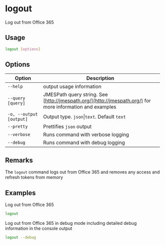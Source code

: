# logout

Log out from Office 365

## Usage

```sh
logout [options]
```

## Options

Option|Description
------|-----------
`--help`|output usage information
`--query [query]`|JMESPath query string. See [http://jmespath.org/](http://jmespath.org/) for more information and examples
`-o, --output [output]`|Output type. `json`&#x7c;`text`. Default `text`
`--pretty`|Prettifies `json` output
`--verbose`|Runs command with verbose logging
`--debug`|Runs command with debug logging

## Remarks

The `logout` command logs out from Office 365 and removes any access and refresh tokens from memory

## Examples

Log out from Office 365

```sh
logout
```

Log out from Office 365 in debug mode including detailed debug information in the console output

```sh
logout --debug
```